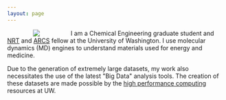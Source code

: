 ```yaml
---
layout: page
---
```


<img align="left" src="{{ site.url }}/assets/professional_wes1.jpg" hspace="60" style="PADDING-RIGHT: 12px">

I am a Chemical Engineering graduate student and [NRT](http://www.cei.washington.edu/opportunities/direct/) and [ARCS](http://seattlearcsfoundation.org/) fellow at the University of Washington. I use molecular dynamics (MD) engines to understand materials used for energy and medicine.

Due to the generation of extremely large datasets, my work also necessitates the use of the latest "Big Data" analysis tools. The creation of these datasets are made possible by the [high performance computing](http://www.washington.edu/itconnect/research/hpc/) resources at UW. 
